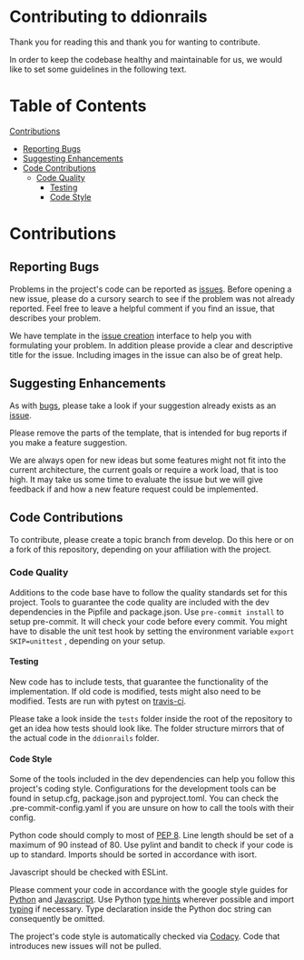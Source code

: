 # Contributing to ddionrails

Thank you for reading this and thank you for wanting to contribute.

In order to keep the codebase healthy and maintainable for us, we would like to
set some guidelines in the following text.

# Table of Contents

[Contributions](#contributions)

  + [Reporting Bugs](#reporting-bugs)
  + [Suggesting Enhancements](#suggesting-enhancements)
  + [Code Contributions](#code-contributions)
    - [Code Quality](#code-quality)
      - [Testing](#testing)
      - [Code Style](#code-style)

# Contributions

## Reporting Bugs

Problems in the project's code can be reported as
[issues](https://github.com/ddionrails/ddionrails/issues).
Before opening a new issue, please do a cursory search to see if the problem was
not already reported.
Feel free to leave a helpful comment if you find an issue, that describes your problem.

We have template in the [issue creation](https://github.com/ddionrails/ddionrails/issues/new)
interface to help you with formulating your problem. In addition please provide a
clear and descriptive title for the issue.
Including images in the issue can also be of great help.

## Suggesting Enhancements

As with [bugs](#reporting-bugs), please take a look if your suggestion already exists
as an [issue](https://github.com/ddionrails/ddionrails/issues).

Please remove the parts of the template, that is intended for bug reports
if you make a feature suggestion.

We are always open for new ideas but some features might not fit into the current
architecture, the current goals or require a work load, 
that is too high.
It may take us some time to evaluate the issue but we will give feedback if and how 
a new feature request could be implemented.

## Code Contributions

To contribute, please create a topic branch from develop. Do this here or on a 
fork of this repository, depending on your affiliation with the project.

### Code Quality

Additions to the code base have to follow the quality standards set for this project.
Tools to guarantee the code quality are included with the dev dependencies in the
Pipfile and package.json.
Use `pre-commit install` to setup pre-commit.
It will check your code before every commit.
You might have to disable the unit test hook by setting the environment variable
 `export SKIP=unittest` , depending on your setup.

#### Testing

New code has to include tests, that guarantee the functionality of the implementation.
If old code is modified, tests might also need to be modified.
Tests are run with pytest on [travis-ci](https://travis-ci.org/ddionrails/ddionrails).

Please take a look inside the `tests` folder inside the root of the repository to
get an idea how tests should look like. The folder structure mirrors that of the actual
code in the `ddionrails` folder.

#### Code Style

Some of the tools included in the dev dependencies can help you follow this project's 
coding style.
Configurations for the development tools can be found in setup.cfg, package.json and
pyproject.toml. You can check the .pre-commit-config.yaml if you are unsure on how to 
call the tools with their config.

Python code should comply to most of [PEP 8](https://www.python.org/dev/peps/pep-0008/).
Line length should be set of a maximum of 90 instead of 80.
Use pylint and bandit to check if your code is up to standard.
Imports should be sorted in accordance with isort.

Javascript should be checked with ESLint.

Please comment your code in accordance with the google style guides for
[Python](https://sphinxcontrib-napoleon.readthedocs.io/en/latest/example_google.html)
and [Javascript](https://google.github.io/styleguide/jsguide.html#jsdoc).
Use Python [type hints](https://www.python.org/dev/peps/pep-0484/) wherever possible
and import [typing](https://docs.python.org/3/library/typing.html) if necessary.
Type declaration inside the Python doc string can consequently be omitted.

The project's code style is automatically checked via
[Codacy](https://app.codacy.com/project/ddionrails/ddionrails/dashboard).
Code that introduces new issues will not be pulled.

